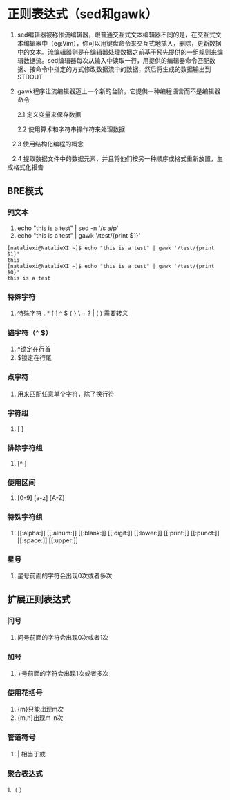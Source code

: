 # 正则表达式（sed和gawk）
1. sed编辑器被称作流编辑器，跟普通交互式文本编辑器不同的是，在交互式文本编辑器中（eg:Vim），你可以用键盘命令来交互式地插入，删除，更新数据中的文本。流编辑器则是在编辑器处理数据之前基于预先提供的一组规则来编辑数据流。sed编辑器每次从输入中读取一行，用提供的编辑器命令匹配数据、按命令中指定的方式修改数据流中的数据，然后将生成的数据输出到STDOUT
2. gawk程序让流编辑器迈上一个新的台阶，它提供一种编程语言而不是编辑器命令

    2.1 定义变量来保存数据

    2.2 使用算术和字符串操作符来处理数据

    2.3 使用结构化编程的概念
    
    2.4 提取数据文件中的数据元素，并且将他们按另一种顺序或格式重新放置，生成格式化报告
    
## BRE模式
### 纯文本
1. echo "this is a test" | sed -n '/s a/p'
2. echo "this is a test" | gawk '/test/{print $1}'
```
[nataliexi@NatalieXI ~]$ echo "this is a test" | gawk '/test/{print $1}'
this
[nataliexi@NatalieXI ~]$ echo "this is a test" | gawk '/test/{print $0}'
this is a test
```
### 特殊字符
1. 特殊字符 . * [ ] ^ $ { } \ + ? | ( ) 需要转义
### 锚字符（^ $）
1. ^锁定在行首
2. $锁定在行尾
### 点字符
1. 用来匹配任意单个字符，除了换行符
### 字符组
1. [ ] 
### 排除字符组
1. [^ ] 
### 使用区间
1. [0-9] [a-z] [A-Z]
### 特殊字符组
1. [[:alpha:]] [[:alnum:]] [[:blank:]] [[:digit:]] [[:lower:]] [[:print:]] [[:punct:]] [[:space:]] [[:upper:]]
### 星号
1. 星号前面的字符会出现0次或者多次
## 扩展正则表达式
### 问号
1. 问号前面的字符会出现0次或者1次
### 加号
1. +号前面的字符会出现1次或者多次
### 使用花括号
1. {m}只能出现m次
2. {m,n}出现m-n次
### 管道符号
1. | 相当于或
### 聚合表达式
1.（ ）
